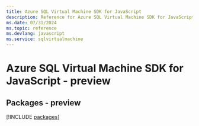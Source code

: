 ```yaml
---
title: Azure SQL Virtual Machine SDK for JavaScript
description: Reference for Azure SQL Virtual Machine SDK for JavaScript
ms.date: 07/31/2024
ms.topic: reference
ms.devlang: javascript
ms.service: sqlvirtualmachine
---
```

# Azure SQL Virtual Machine SDK for JavaScript - preview
## Packages - preview
[!INCLUDE [packages](sql-virtual-machine-index.md)]